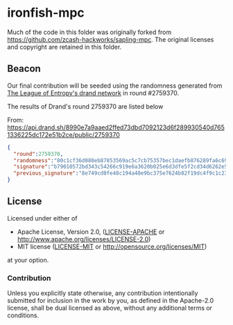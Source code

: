 # ironfish-mpc

Much of the code in this folder was originally forked from https://github.com/zcash-hackworks/sapling-mpc. The original licenses and copyright are retained in this folder.

## Beacon

Our final contribution will be seeded using the randomness generated from [The League of Entropy's drand network](https://drand.love/) in round #2759370.

The results of Drand's round 2759370 are listed below

From: https://api.drand.sh/8990e7a9aaed2ffed73dbd7092123d6f289930540d7651336225dc172e51b2ce/public/2759370
```json
{
  "round":2759370,
  "randomness":"80c1cf36d080eb87853569ac5c7cb75357bec1daefb876289fa6c69472228210",
  "signature":"b79010572bd343c54266c919e6a3620b025e6d3dfe5f2cd34d6262e5c7fff86b58993d66cfecbd6448d63ac97ad41e110aa1b70ee8a05af89cb3a738e72a1d94eec68d312571b39cbcecc698711ebac2be80b42b9343594b47060d870fd3997c",
  "previous_signature":"8e749cd0fe48c194a48e9bc375e7624b82f19dc4f9c1c23cefb38f9922f000e5bca939a1488d3401369aac415dab65040ea550cd01dc0fa2ce82f5061cdaa6e5ffdef5afea52ff46ea80ba8521758a0a39edd3f2330c35587bb76f643b8783b8"
}
```

## License

Licensed under either of

 * Apache License, Version 2.0, ([LICENSE-APACHE](LICENSE-APACHE) or http://www.apache.org/licenses/LICENSE-2.0)
 * MIT license ([LICENSE-MIT](LICENSE-MIT) or http://opensource.org/licenses/MIT)

at your option.

### Contribution

Unless you explicitly state otherwise, any contribution intentionally
submitted for inclusion in the work by you, as defined in the Apache-2.0
license, shall be dual licensed as above, without any additional terms or
conditions.
